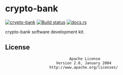 # crypto-bank

[![crypto-bank](https://img.shields.io/badge/project-crypto%20bank-blue.svg?style=flat-square)](//github.com/crypto-bank)
[![Build status](https://travis-ci.org/crypto-bank/crypto-bank.svg?branch=master)](https://travis-ci.org/crypto-bank/crypto-bank)
[![docs.rs](https://docs.rs/crypto-bank/badge.svg)](https://docs.rs/crypto-bank)

crypto-bank software development kit.

## License

                                 Apache License
                           Version 2.0, January 2004
                        http://www.apache.org/licenses/

